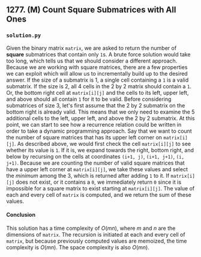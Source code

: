 ## 1277. (M) Count Square Submatrices with All Ones

### `solution.py`
Given the binary matrix `matrix`, we are asked to return the number of **square** submatrices that contain only `1`s. A brute force solution would take too long, which tells us that we should consider a different approach. Because we are working with square matrices, there are a few properties we can exploit which will allow us to incrementally build up to the desired answer. If the size of a submatrix is 1, a single cell containing a `1` is a valid submatrix. If the size is 2, all 4 cells in the 2 by 2 matrix should contain a `1`. Or, the bottom right cell at `matrix[i][j]` and the cells to its left, upper left, and above should all contain `1` for it to be valid. Before considering submatrices of size 3, let's first assume that the 2 by 2 submatrix on the bottom right is already valid. This means that we only need to examine the 5 additional cells to the left, upper left, and above the 2 by 2 submatrix. At this point, we can start to see how a recurrence relation could be written in order to take a dynamic programming approach. Say that we want to count the number of square matrices that has its upper left corner on `matrix[i][j]`. As described above, we would first check the cell `matrix[i][j]` to see whether its value is `1`. If it is, we expand towards the right, bottom right, and below by recursing on the cells at coordinates `(i+1, j)`, `(i+1, j+1)`, `(i, j+1)`. Because we are counting the number of valid square matrices that have a upper left corner at `matrix[i][j]`, we take these values and select the *minimum* among the 3, which is returned after adding `1` to it. If `matrix[i][j]` does not exist, or it contains a `0`, we immediately return `0` since it is impossible for a square matrix to exist starting at `matrix[i][j]`. The value of each and every cell of `matrix` is computed, and we return the sum of these values.  

#### Conclusion
This solution has a time complexity of $O(mn)$, where $m$ and $n$ are the dimensions of `matrix`. The recursion is initiated at each and every cell of `matrix`, but because previously computed values are memoized, the time complexity is $O(mn)$. The space complexity is also $O(mn)$.  
  

